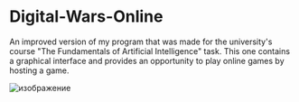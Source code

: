 # Digital-Wars-Online

An improved version of my program that was made for the university's course "The Fundamentals of Artificial Intelligence" task. This one contains a graphical interface and provides an opportunity to play online games by hosting a game.

![изображение](https://user-images.githubusercontent.com/63678784/120942801-e8ec6c80-c733-11eb-89c2-35c4e32dc71c.png)
